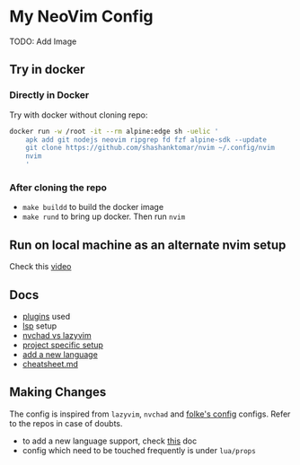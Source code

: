 # My NeoVim Config

TODO: Add Image

## Try in docker 

### Directly in Docker

Try with docker without cloning repo:
```sh
docker run -w /root -it --rm alpine:edge sh -uelic '
    apk add git nodejs neovim ripgrep fd fzf alpine-sdk --update
    git clone https://github.com/shashanktomar/nvim ~/.config/nvim
    nvim
    '
```

### After cloning the repo

- `make buildd` to build the docker image
- `make rund` to bring up docker. Then run `nvim`

## Run on local machine as an alternate nvim setup

Check this [video](https://www.youtube.com/watch?v=LkHjJlSgKZY)

## Docs

- [plugins](./docs/plugins/plugins-used.md) used
- [lsp](./docs/lsp.md) setup
- [nvchad vs lazyvim](./docs/nvchad-vs-lazyvim.md)
- [project specific setup](./docs/project-specific-setup.md)
- [add a new language](./docs/add-new-language.md)
- [cheatsheet.md](./docs/cheatsheet.md)

## Making Changes

The config is inspired from `lazyvim`, `nvchad` and [folke's config](https://github.com/folke/dot/blob/master/nvim/README.md) configs. Refer to the repos in case of doubts.

- to add a new language support, check [this](./docs/add-new-language.md) doc
- config which need to be touched frequently is under `lua/props`
